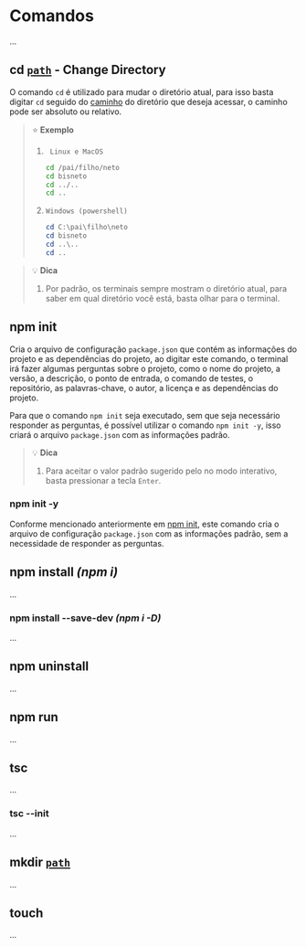 # Comandos

...

## cd [`path`](glossario.md#file-path) - Change Directory <a id=cd />

O comando `cd` é utilizado para mudar o diretório atual, para isso basta digitar `cd` seguido do [caminho](glossario.md#file-path) do diretório que deseja acessar, o caminho pode ser absoluto ou relativo.

> ⭐ **Exemplo**
>
> 1. ` Linux e MacOS`
>
>    ```bash
>    cd /pai/filho/neto
>    cd bisneto
>    cd ../..
>    cd ..
>    ``` 
>
> 2. `Windows (powershell)`
>
>    ```powershell
>    cd C:\pai\filho\neto
>    cd bisneto
>    cd ..\..
>    cd ..
>    ```

> 💡 **Dica**
>
> 1. Por padrão, os terminais sempre mostram o diretório atual, para saber em qual diretório você está, basta olhar para o terminal.


## npm init <a id=npm-init />

Cria o arquivo de configuração `package.json` que contém as informações do projeto e as dependências do projeto, ao digitar este comando, o terminal irá fazer algumas perguntas sobre o projeto, como o nome do projeto, a versão, a descrição, o ponto de entrada, o comando de testes, o repositório, as palavras-chave, o autor, a licença e as dependências do projeto.

Para que o comando `npm init` seja executado, sem que seja necessário responder as perguntas, é possível utilizar o comando `npm init -y`, isso criará o arquivo `package.json` com as informações padrão.

> 💡 **Dica**
> 
> 1. Para aceitar o valor padrão sugerido pelo no modo interativo, basta pressionar a tecla `Enter`.

### npm init -y <a id=npm-init-y />

Conforme mencionado anteriormente em [npm init](#npm-init), este comando cria o arquivo de configuração `package.json` com as informações padrão, sem a necessidade de responder as perguntas.

## npm install _(npm i)_ <a id=npm-install />

...

### npm install --save-dev _(npm i -D)_ <a id=npm-install-d />

...

## npm uninstall <a id=npm-uninstall />

...


## npm run <a id=npm-run />

...

## tsc <a id=tsc />

...

### tsc --init <a id=tsc-init />

...

## mkdir [`path`](glossario.md#file-path) <a id=mkdir />

...

## touch <a id=touch />

...